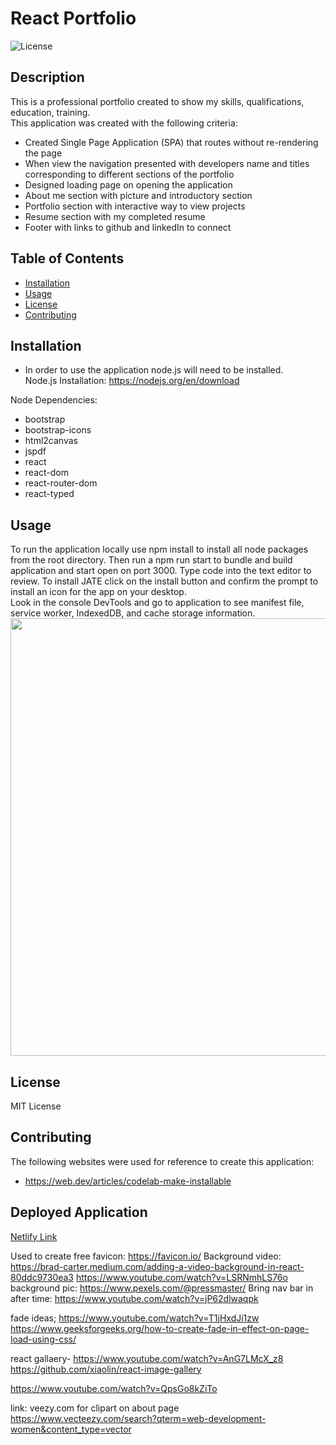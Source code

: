 # React Portfolio

![License](https://img.shields.io/badge/License-MIT-blue.svg)

## Description

This is a professional portfolio created to show my skills, qualifications, education, training.
<br>
This application was created with the following criteria:

- Created Single Page Application (SPA) that routes without re-rendering the page
- When view the navigation presented with developers name and titles corresponding to different sections of the portfolio
- Designed loading page on opening the application
- About me section with picture and introductory section
- Portfolio section with interactive way to view projects
- Resume section with my completed resume
- Footer with links to github and linkedIn to connect

## Table of Contents

- [Installation](#installation)
- [Usage](#usage)
- [License](#license)
- [Contributing](#contributing)

## Installation

- In order to use the application node.js will need to be installed. <br />
  Node.js Installation: https://nodejs.org/en/download

Node Dependencies:

- bootstrap
- bootstrap-icons
- html2canvas
- jspdf
- react
- react-dom
- react-router-dom
- react-typed

## Usage

To run the application locally use npm install to install all node packages from the root directory. Then run a npm run start to bundle and build application and start open on port 3000. Type code into the text editor to review. To install JATE click on the install button and confirm the prompt to install an icon for the app on your desktop. <br>
Look in the console DevTools and go to application to see manifest file, service worker, IndexedDB, and cache storage information.
<br>
<img src="./images/main-page.png" width='700' height='auto'><br>

## License

MIT License

## Contributing

The following websites were used for reference to create this application:<br />

- https://web.dev/articles/codelab-make-installable

## Deployed Application

[Netlify Link](https://frozen-meadow-91910-11d41093a8cd.herokuapp.com/)

Used to create free favicon: https://favicon.io/
Background video:
https://brad-carter.medium.com/adding-a-video-background-in-react-80ddc9730ea3
https://www.youtube.com/watch?v=LSRNmhLS76o
background pic: https://www.pexels.com/@pressmaster/
Bring nav bar in after time: https://www.youtube.com/watch?v=jP62dlwaqpk

fade ideas;
https://www.youtube.com/watch?v=T1jHxdJi1zw
https://www.geeksforgeeks.org/how-to-create-fade-in-effect-on-page-load-using-css/

react gallaery- https://www.youtube.com/watch?v=AnG7LMcX_z8
https://github.com/xiaolin/react-image-gallery

https://www.youtube.com/watch?v=QpsGo8kZiTo

link: veezy.com for clipart on about page
https://www.vecteezy.com/search?qterm=web-development-women&content_type=vector
